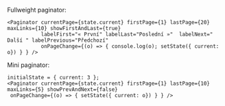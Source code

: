 Fullweight paginator:

    <Paginator currentPage={state.current} firstPage={1} lastPage={20} maxLinks={10} showFirstAndLast={true}
               labelFirst="« První" labelLast="Poslední »"  labelNext=" Další " labelPrevious="Předchozí"
               onPageChange={(o) => { console.log(o); setState({ current: o}) } } />

Mini paginator:

    initialState = { current: 3 };
    <Paginator currentPage={state.current} firstPage={1} lastPage={10} maxLinks={5} showPrevAndNext={false}
     onPageChange={(o) => { setState({ current: o}) } } />

